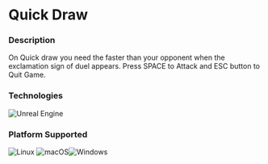 # Quick Draw

### Description
On Quick draw you need the faster than your opponent when the exclamation sign of duel appears. Press SPACE to Attack and ESC button to Quit Game.

### Technologies
![Unreal Engine](https://a11ybadges.com/badge?logo=unrealengine)

### Platform Supported
![Linux](https://a11ybadges.com/badge?logo=linux)  ![macOS](https://a11ybadges.com/badge?logo=macos)![Windows](https://a11ybadges.com/badge?logo=windows)
